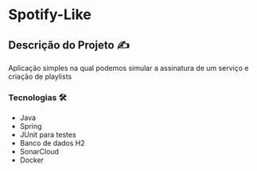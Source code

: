 # Spotify-Like

## Descrição do Projeto ✍️
<p>Aplicação simples na qual podemos simular a assinatura de um serviço e criação de playlists</p>

### Tecnologias 🛠️

- Java
- Spring
- JUnit para testes
- Banco de dados H2
- SonarCloud
- Docker
